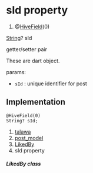 
<div>

# sId property

</div>


<div>

1.  @[HiveField](https://pub.dev/documentation/hive/2.2.3/hive/HiveField-class.html)(0)

</div>

[String](https://api.flutter.dev/flutter/dart-core/String-class.html)?
sId


getter/setter pair




These are dart object.

params:

-   `sId` : unique identifier for post



## Implementation

``` language-dart
@HiveField(0)
String? sId;
```







1.  [talawa](../../index.html)
2.  [post_model](../../models_post_post_model/)
3.  [LikedBy](../../models_post_post_model/LikedBy-class.html)
4.  sId property

##### LikedBy class







